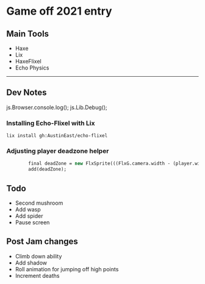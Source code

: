 # Game off 2021 entry

## Main Tools
- Haxe
- Lix
- HaxeFlixel
- Echo Physics

---
## Dev Notes

js.Browser.console.log();
js.Lib.Debug();
### Installing Echo-Flixel with Lix
```
lix install gh:AustinEast/echo-flixel
```

### Adjusting player deadzone helper
```hx
		final deadZone = new FlxSprite(((FlxG.camera.width - (player.width)) / 2) - 200, ((FlxG.camera.height - player.height) / 2 - player.height * 0.25)).makeGraphic(Std.int(player.width), Std.int(player.height), 0xFF000000);
		add(deadZone);
```

## Todo
- Second mushroom
- Add wasp
- Add spider
- Pause screen

## Post Jam changes
- Climb down ability
- Add shadow
- Roll animation for jumping off high points
- Increment deaths